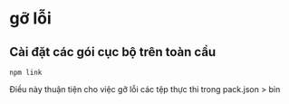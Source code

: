 # gỡ lỗi

## Cài đặt các gói cục bộ trên toàn cầu

`npm link`

Điều này thuận tiện cho việc gỡ lỗi các tệp thực thi trong pack.json > bin